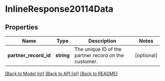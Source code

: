 # InlineResponse20114Data

## Properties
Name | Type | Description | Notes
------------ | ------------- | ------------- | -------------
**partner_record_id** | **string** | The unique ID of the partner record on the customer. | [optional] 

[[Back to Model list]](../../README.md#documentation-for-models) [[Back to API list]](../../README.md#documentation-for-api-endpoints) [[Back to README]](../../README.md)

